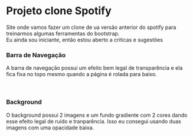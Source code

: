 # Projeto clone Spotify
Site onde vamos fazer um clone de ua versão anterior do spotify para treinarmos algumas ferramentas do bootstrap.<br/>
Eu ainda sou iniciante, então estou aberto a criticas e sugestões<br/>
<h3>Barra de Navegação</h3>
A barra de navegação possui um efeito bem legal de transparência e ela fica fixa no topo mesmo quando a página é rolada para baixo.<br/>
<br>
<br>
<h3>Background</h3>
O background possui 2 imagens e um fundo gradiente com 2 cores dando esse efeito legal de ruído e tranparência. Isso eu consegui usando duas imagens com uma opacidade baixa.<br>
